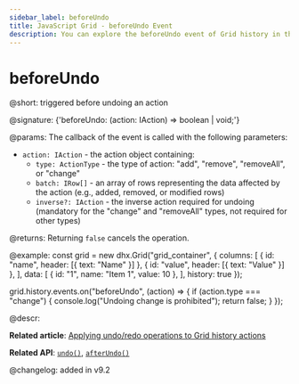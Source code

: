 ```yaml
---
sidebar_label: beforeUndo
title: JavaScript Grid - beforeUndo Event 
description: You can explore the beforeUndo event of Grid history in the documentation of the DHTMLX JavaScript UI library. Browse developer guides and API reference, try out code examples and live demos, and download a free 30-day evaluation version of DHTMLX Suite.
---
```


# beforeUndo

@short: triggered before undoing an action

@signature: {'beforeUndo: (action: IAction) => boolean | void;'}

@params:
The callback of the event is called with the following parameters:
- `action: IAction` - the action object containing:
    - `type: ActionType` - the type of action: "add", "remove", "removeAll", or "change"
    - `batch: IRow[]` - an array of rows representing the data affected by the action (e.g., added, removed, or modified rows)
    - `inverse?: IAction` - the inverse action required for undoing (mandatory for the "change" and "removeAll" types, not required for other types)

@returns:
Returning `false` cancels the operation.

@example:
const grid = new dhx.Grid("grid_container", {
    columns: [
        { id: "name", header: [{ text: "Name" }] },
        { id: "value", header: [{ text: "Value" }] },
    ],
    data: [
        { id: "1", name: "Item 1", value: 10 },
    ],
    history: true
});

grid.history.events.on("beforeUndo", (action) => {
    if (action.type === "change") {
        console.log("Undoing change is prohibited");
        return false;
    }
});

@descr:

**Related article**: [Applying undo/redo operations to Grid history actions](grid/usage_history.md/#applying-undoredo-operations-to-grid-history-actions)

**Related API**: [`undo()`](grid/api/history/undo_method.md), [`afterUndo()`](grid/api/history/afterundo_event.md)

@changelog:
added in v9.2